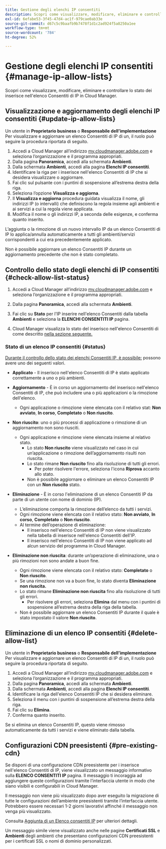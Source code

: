 ```yaml
---
title: Gestione degli elenchi IP consentiti
description: Scopri come visualizzare, modificare, eliminare e controllare lo stato dei inserisce nell'elenco Consentiti di IP in Cloud Manager.
exl-id: 6efabe53-3f45-47d4-ac1f-979cae0ab33e
source-git-commit: d67c5c9baafb9b7478f1d1c2ad924f5a8250a1ee
workflow-type: tm+mt
source-wordcount: '784'
ht-degree: 52%

---
```


# Gestione degli elenchi IP consentiti {#manage-ip-allow-lists}

Scopri come visualizzare, modificare, eliminare e controllare lo stato dei inserisce nell&#39;elenco Consentiti di IP in Cloud Manager.

## Visualizzazione e aggiornamento degli elenchi IP consentiti {#update-ip-allow-lists}

Un utente in **Proprietario business** o **Responsabile dell’implementazione** Per visualizzare e aggiornare un elenco Consentiti di IP di un, il ruolo può seguire la procedura riportata di seguito.

1. Accedi a Cloud Manager all’indirizzo [my.cloudmanager.adobe.com](https://my.cloudmanager.adobe.com/) e seleziona l’organizzazione e il programma appropriati.
1. Dalla pagina **Panoramica**, accedi alla schermata **Ambienti**.
1. Dalla schermata **Ambienti**, accedi alla pagina **Elenchi IP consentiti**.
1. Identificare la riga per i inserisce nell&#39;elenco Consentiti di IP che si desidera visualizzare o aggiornare.
1. Fai clic sul pulsante con i puntini di sospensione all’estrema destra della riga.
1. Seleziona l’opzione **Visualizza e aggiorna**.
1. Il **Visualizza e aggiorna** procedura guidata visualizza il nome, gli indirizzi IP (o intervalli) che definiscono la regola insieme agli ambienti e ai servizi a cui la regola viene applicata.
1. Modifica il nome o gli indirizzi IP, a seconda delle esigenze, e conferma quanto inserito.

L’aggiunta o la rimozione di un nuovo intervallo IP da un elenco Consentiti di IP lo applica/annulla automaticamente a tutti gli ambienti/servizi corrispondenti a cui era precedentemente applicato.

Non è possibile aggiornare un elenco Consentiti IP durante un aggiornamento precedente che non è stato completato.

## Controllo dello stato degli elenchi di IP consentiti {#check-allow-list-status}

1. Accedi a Cloud Manager all’indirizzo [my.cloudmanager.adobe.com](https://my.cloudmanager.adobe.com/) e seleziona l’organizzazione e il programma appropriati.

1. Dalla pagina **Panoramica**, accedi alla schermata **Ambienti**.

1. Fai clic su **Stato** per l&#39;IP inserire nell&#39;elenco Consentiti dalla tabella **Ambienti** e seleziona la **ELENCHI CONSENTITI IP** pagina.

1. Cloud Manager visualizza lo stato del inserisco nell&#39;elenco Consentiti di come descritto [nella sezione seguente.](#status)

### Stato di un elenco IP consentiti {#status}

[Durante il controllo dello stato dei elenchi Consentiti IP, è possibile:](#check-allow-list-status) possono avere uno dei seguenti valori.

* **Applicato** - Il inserisco nell&#39;elenco Consentiti di IP è stato applicato correttamente a uno o più ambienti.

* **Aggiornamento** - È in corso un aggiornamento del inserisco nell&#39;elenco Consentiti di IP, che può includere una o più applicazioni o la rimozione dell&#39;elenco.

   * Ogni applicazione o rimozione viene elencata con il relativo stat: **Non avviato**, **In corso**, **Completato** o **Non riuscito**.

* **Non riuscito**: uno o più processi di applicazione o rimozione di un aggiornamento non sono riusciti.
   * Ogni applicazione e rimozione viene elencata insieme al relativo stato.
      * Lo stato **Non riuscito** viene visualizzato nel caso in cui un’applicazione o rimozione dell’aggiornamento risulti non riuscita.
      * Lo stato rimane **Non riuscito** fino alla risoluzione di tutti gli errori.
         * Per poter risolvere l&#39;errore, seleziona l&#39;icona **Riprova** accanto allo stato.
      * Non è possibile aggiornare o eliminare un elenco Consentiti IP con un **Non riuscito** stato.

* **Eliminazione** - È in corso l&#39;eliminazione di un elenco Consentiti IP da parte di un utente con nome di dominio (IP).
   * L’eliminazione comporta la rimozione dell’elenco da tutti i servizi.
   * Ogni rimozione viene elencata con il relativo stato: **Non avviato**, **In corso**, **Completato** o **Non riuscito**.
   * Al termine dell’operazione di eliminazione:
      * Il inserisco nell&#39;elenco Consentiti di IP non viene visualizzato nella tabella di inserisce nell&#39;elenco Consentiti dell’IP.
      * Il inserisco nell&#39;elenco Consentiti di IP non viene applicato ad alcun servizio del programma in Cloud Manager.

* **Eliminazione non riuscita**: durante un’operazione di eliminazione, una o più rimozioni non sono andate a buon fine.

   * Ogni rimozione viene elencata con il relativo stato: **Completato** o **Non riuscito**.
   * Se una rimozione non va a buon fine, lo stato diventa **Eliminazione non riuscita.** 
   * Lo stato rimane **Eliminazione non riuscita** fino alla risoluzione di tutti gli errori.
      * Per risolvere gli errori, seleziona **Elimina** dal menu con i puntini di sospensione all’estrema destra della riga della tabella.
   * Non è possibile aggiornare un elenco Consentiti IP durante il quale è stato impostato il valore **Non riuscito**.

## Eliminazione di un elenco IP consentiti {#delete-allow-list}

Un utente in **Proprietario business** o **Responsabile dell’implementazione** Per visualizzare e aggiornare un elenco Consentiti di IP di un, il ruolo può seguire la procedura riportata di seguito.

1. Accedi a Cloud Manager all’indirizzo [my.cloudmanager.adobe.com](https://my.cloudmanager.adobe.com/) e seleziona l’organizzazione e il programma appropriati.
1. Dalla pagina **Panoramica**, accedi alla schermata **Ambienti**.
1. Dalla schermata **Ambienti**, accedi alla pagina **Elenchi IP consentiti**.
1. Identificare la riga dell&#39;elenco Consentiti IP che si desidera eliminare.
1. Seleziona il menu con i puntini di sospensione all’estrema destra della riga.
1. Fai clic su **Elimina**.
1. Conferma quanto inserito.

Se si elimina un elenco Consentiti IP, questo viene rimosso automaticamente da tutti i servizi e viene eliminato dalla tabella.

## Configurazioni CDN preesistenti {#pre-existing-cdn}

Se disponi di una configurazione CDN preesistente per i inserisce nell&#39;elenco Consentiti di IP, viene visualizzato un messaggio informativo sulla **ELENCO CONSENTITI IP** pagina. Il messaggio ti incoraggia ad aggiungere queste configurazioni tramite l’interfaccia utente in modo che siano visibili e configurabili in Cloud Manager.

Il messaggio non viene più visualizzato dopo aver eseguito la migrazione di tutte le configurazioni dell’ambiente preesistenti tramite l’interfaccia utente. Potrebbero essere necessari 1-2 giorni lavorativi affinché il messaggio non venga più visualizzato.

Consulta [Aggiunta di un Elenco consentiti IP](/help/implementing/cloud-manager/ip-allow-lists/add-ip-allow-lists.md) per ulteriori dettagli.

Un messaggio simile viene visualizzato anche nelle pagine **Certificati SSL** e **Ambienti** degli ambienti che presentano configurazioni CDN preesistenti per i certificati SSL o nomi di dominio personalizzati.
